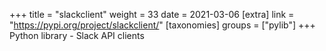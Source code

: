 +++
title = "slackclient"
weight = 33
date = 2021-03-06
[extra]
link = "https://pypi.org/project/slackclient/"
[taxonomies]
groups = ["pylib"]
+++
Python library - Slack API clients

